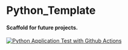 # Python_Template
#### Scaffold for future projects.
[![Python Application Test with Github Actions](https://github.com/lilah-duboff/scaffold/actions/workflows/main.yml/badge.svg)](https://github.com/lilah-duboff/scaffold/actions/workflows/main.yml)